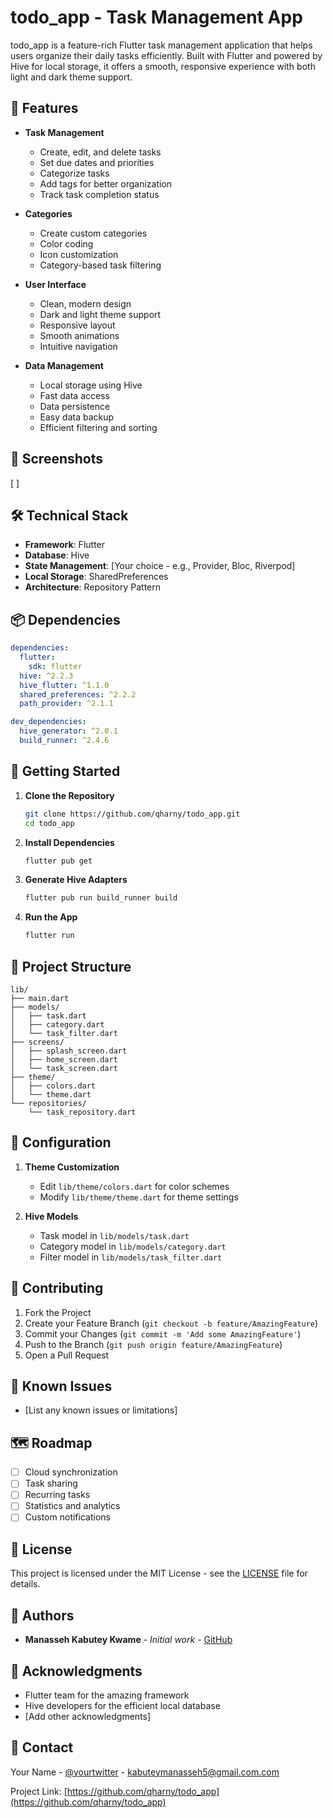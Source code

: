 # todo_app - Task Management App

todo_app is a feature-rich Flutter task management application that helps users organize their daily tasks efficiently. Built with Flutter and powered by Hive for local storage, it offers a smooth, responsive experience with both light and dark theme support.

## 🌟 Features

- **Task Management**
  - Create, edit, and delete tasks
  - Set due dates and priorities
  - Categorize tasks
  - Add tags for better organization
  - Track task completion status

- **Categories**
  - Create custom categories
  - Color coding
  - Icon customization
  - Category-based task filtering

- **User Interface**
  - Clean, modern design
  - Dark and light theme support
  - Responsive layout
  - Smooth animations
  - Intuitive navigation

- **Data Management**
  - Local storage using Hive
  - Fast data access
  - Data persistence
  - Easy data backup
  - Efficient filtering and sorting

## 📱 Screenshots

[ ]

## 🛠️ Technical Stack

- **Framework**: Flutter
- **Database**: Hive
- **State Management**: [Your choice - e.g., Provider, Bloc, Riverpod]
- **Local Storage**: SharedPreferences
- **Architecture**: Repository Pattern

## 📦 Dependencies

```yaml
dependencies:
  flutter:
    sdk: flutter
  hive: ^2.2.3
  hive_flutter: ^1.1.0
  shared_preferences: ^2.2.2
  path_provider: ^2.1.1

dev_dependencies:
  hive_generator: ^2.0.1
  build_runner: ^2.4.6
```

## 🚀 Getting Started

1. **Clone the Repository**
   ```bash
   git clone https://github.com/qharny/todo_app.git
   cd todo_app
   ```

2. **Install Dependencies**
   ```bash
   flutter pub get
   ```

3. **Generate Hive Adapters**
   ```bash
   flutter pub run build_runner build
   ```

4. **Run the App**
   ```bash
   flutter run
   ```

## 📁 Project Structure

```
lib/
├── main.dart
├── models/
│   ├── task.dart
│   ├── category.dart
│   └── task_filter.dart
├── screens/
│   ├── splash_screen.dart
│   ├── home_screen.dart
│   └── task_screen.dart
├── theme/
│   ├── colors.dart
│   └── theme.dart
└── repositories/
    └── task_repository.dart
```

## 🔧 Configuration

1. **Theme Customization**
   - Edit `lib/theme/colors.dart` for color schemes
   - Modify `lib/theme/theme.dart` for theme settings

2. **Hive Models**
   - Task model in `lib/models/task.dart`
   - Category model in `lib/models/category.dart`
   - Filter model in `lib/models/task_filter.dart`

## 🤝 Contributing

1. Fork the Project
2. Create your Feature Branch (`git checkout -b feature/AmazingFeature`)
3. Commit your Changes (`git commit -m 'Add some AmazingFeature'`)
4. Push to the Branch (`git push origin feature/AmazingFeature`)
5. Open a Pull Request

## 🐛 Known Issues

- [List any known issues or limitations]

## 🗺️ Roadmap

- [ ] Cloud synchronization
- [ ] Task sharing
- [ ] Recurring tasks
- [ ] Statistics and analytics
- [ ] Custom notifications

## 📄 License

This project is licensed under the MIT License - see the [LICENSE](LICENSE) file for details.

## 👥 Authors

- **Manasseh Kabutey Kwame** - *Initial work* - [GitHub](https://github.com/qharny)

## 🙏 Acknowledgments

- Flutter team for the amazing framework
- Hive developers for the efficient local database
- [Add other acknowledgments]

## 📧 Contact

Your Name - [@yourtwitter](https://twitter.com/mr_kabuteyy) - kabuteymanasseh5@gmail.com.com

Project Link: [https://github.com/qharny/todo_app](https://github.com/qharny/todo_app)